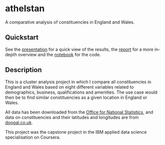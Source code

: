 # athelstan

A comparative analysis of constituencies in England and Wales.

## Quickstart
See the [presentation](presentation/presentation.pdf) for a quick view of the results, the [report](report/report.pdf) for a more in-depth overview and the [notebook](analysis.ipynb) for the code.

## Description
This is a cluster analysis project in which I compare all constituencies in England and Wales based on eight different variables related to demographics, business, qualifications and amenities. The use case would then be to find similar constituencies as a given location in England or Wales.

All data has been downloaded from the [Office for National Statistics](https://www.ons.gov.uk), and data on constituencies and their latitudes and longitudes are from [doogal.co.uk](https://www.doogal.co.uk).

This project was the capstone project in the IBM applied data science specialisation on Coursera.
